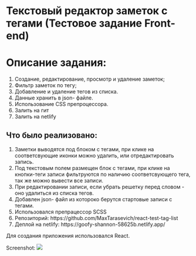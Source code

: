 # Текстовый редактор заметок с тегами (Тестовое задание Front-end)
<h1>Описание задания:</h1>
<ol>
  <li>Создание, редактирование, просмотр и удаление заметок;</li>
  <li>Фильтр заметок по тегу;</li>
  <li>Добавление и удаление тегов из списка.</li>
  <li>Данные хранить в json- файле.</li>
  <li>Использование CSS препроцессора.</li>
  <li>Залить на гит</li>
  <li>Залить на netlify</li>
</ol>
<h2>Что было реализовано:</h2>
<ol>
  <li>Заметки выводятся под блоком с тегами, при клике на соответсвующие иконки можно удалить, или отредактировать запись.</li>
  <li>Под текстовым полем размещен блок с тегами, при клике на кнопки-теги записи фильтруются по наличию соответсвующего тега, так же можно вывести все записи.</li>
  <li>При редактировании записи, если убрать решетку перед словом - оно удалиться из списка тегов.</li>
  <li>Добавлен json- файл из котороко берутся стартовые записи с тегами.</li>
  <li>Использовался препрацессор SCSS</li>
  <li>Репозиторий: https://github.com/MaxTarasevich/react-test-tag-list</li>
  <li>Деплой на netlify: https://goofy-shannon-58625b.netlify.app/</li>
</ol>
<p>Для создания приложения использовался React.</p>
Screenshot:
<img src="https://user-images.githubusercontent.com/67833299/138460859-89f4f569-aedd-41bc-813d-917f85fced6b.png" />
